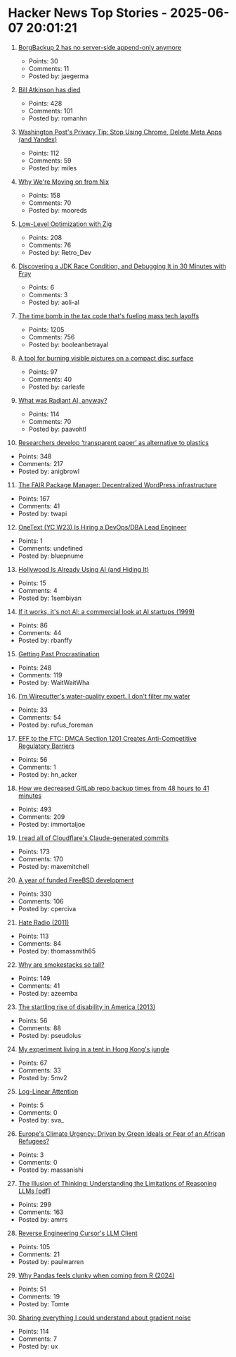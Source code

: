# Hacker News Top Stories - 2025-06-07 20:01:21

1. [BorgBackup 2 has no server-side append-only anymore](https://github.com/borgbackup/borg/pull/8798)
   - Points: 30
   - Comments: 11
   - Posted by: jaegerma

2. [Bill Atkinson has died](https://daringfireball.net/linked/2025/06/07/bill-atkinson-rip)
   - Points: 428
   - Comments: 101
   - Posted by: romanhn

3. [Washington Post's Privacy Tip: Stop Using Chrome, Delete Meta Apps (and Yandex)](https://tech.slashdot.org/story/25/06/07/035249/washington-posts-privacy-tip-stop-using-chrome-delete-metas-apps-and-yandex)
   - Points: 112
   - Comments: 59
   - Posted by: miles

4. [Why We're Moving on from Nix](https://blog.railway.com/p/introducing-railpack)
   - Points: 158
   - Comments: 70
   - Posted by: mooreds

5. [Low-Level Optimization with Zig](https://alloc.dev/2025/06/07/zig_optimization)
   - Points: 208
   - Comments: 76
   - Posted by: Retro_Dev

6. [Discovering a JDK Race Condition, and Debugging It in 30 Minutes with Fray](https://aoli.al/blogs/jdk-bug/)
   - Points: 6
   - Comments: 3
   - Posted by: aoli-al

7. [The time bomb in the tax code that's fueling mass tech layoffs](https://qz.com/tech-layoffs-tax-code-trump-section-174-microsoft-meta-1851783502)
   - Points: 1205
   - Comments: 756
   - Posted by: booleanbetrayal

8. [A tool for burning visible pictures on a compact disc surface](https://github.com/arduinocelentano/cdimage)
   - Points: 97
   - Comments: 40
   - Posted by: carlesfe

9. [What was Radiant AI, anyway?](https://blog.paavo.me/radiant-ai/)
   - Points: 114
   - Comments: 70
   - Posted by: paavohtl

10. [Researchers develop ‘transparent paper’ as alternative to plastics](https://japannews.yomiuri.co.jp/science-nature/technology/20250605-259501/)
   - Points: 348
   - Comments: 217
   - Posted by: anigbrowl

11. [The FAIR Package Manager: Decentralized WordPress infrastructure](https://joost.blog/path-forward-for-wordpress/)
   - Points: 167
   - Comments: 41
   - Posted by: twapi

12. [OneText (YC W23) Is Hiring a DevOps/DBA Lead Engineer](https://jobs.ashbyhq.com/one-text/b95952a2-9bc2-4c3a-9da1-3dcc157b4a27)
   - Points: 1
   - Comments: undefined
   - Posted by: bluepnume

13. [Hollywood Is Already Using AI (and Hiding It)](https://www.vulture.com/article/generative-ai-hollywood-movies-tv.html)
   - Points: 15
   - Comments: 4
   - Posted by: 1sembiyan

14. [If it works, it's not AI: a commercial look at AI startups (1999)](https://dspace.mit.edu/handle/1721.1/80558)
   - Points: 86
   - Comments: 44
   - Posted by: rbanffy

15. [Getting Past Procrastination](https://spectrum.ieee.org/getting-past-procastination)
   - Points: 248
   - Comments: 119
   - Posted by: WaitWaitWha

16. [I'm Wirecutter's water-quality expert. I don't filter my water](https://www.nytimes.com/wirecutter/reviews/know-your-water-quality/)
   - Points: 33
   - Comments: 54
   - Posted by: rufus_foreman

17. [EFF to the FTC: DMCA Section 1201 Creates Anti-Competitive Regulatory Barriers](https://www.eff.org/deeplinks/2025/06/eff-files-comments-ftc-regarding-reducing-anti-competitive-regulatory-barriers)
   - Points: 56
   - Comments: 1
   - Posted by: hn_acker

18. [How we decreased GitLab repo backup times from 48 hours to 41 minutes](https://about.gitlab.com/blog/2025/06/05/how-we-decreased-gitlab-repo-backup-times-from-48-hours-to-41-minutes/)
   - Points: 493
   - Comments: 209
   - Posted by: immortaljoe

19. [I read all of Cloudflare's Claude-generated commits](https://www.maxemitchell.com/writings/i-read-all-of-cloudflares-claude-generated-commits/)
   - Points: 173
   - Comments: 170
   - Posted by: maxemitchell

20. [A year of funded FreeBSD development](https://www.daemonology.net/blog/2025-06-06-A-year-of-funded-FreeBSD.html)
   - Points: 330
   - Comments: 106
   - Posted by: cperciva

21. [Hate Radio (2011)](https://rwandanstories.org/genocide/hate_radio.html)
   - Points: 113
   - Comments: 84
   - Posted by: thomassmith65

22. [Why are smokestacks so tall?](https://practical.engineering/blog/2025/6/3/why-are-smokestacks-so-tall)
   - Points: 149
   - Comments: 41
   - Posted by: azeemba

23. [The startling rise of disability in America (2013)](https://apps.npr.org/unfit-for-work/)
   - Points: 56
   - Comments: 88
   - Posted by: pseudolus

24. [My experiment living in a tent in Hong Kong's jungle](https://corentin.trebaol.com/Blog/8.+The+Homelessness+Experiment)
   - Points: 67
   - Comments: 33
   - Posted by: 5mv2

25. [Log-Linear Attention](https://arxiv.org/abs/2506.04761)
   - Points: 5
   - Comments: 0
   - Posted by: sva_

26. [Europe's Climate Urgency: Driven by Green Ideals or Fear of an African Refugees?](https://masatoshinishimura.com/europes-climate-urgency-driven-by-green-ideals-or-fear-of-an-african-refugees/)
   - Points: 3
   - Comments: 0
   - Posted by: massanishi

27. [The Illusion of Thinking: Understanding the Limitations of Reasoning LLMs [pdf]](https://ml-site.cdn-apple.com/papers/the-illusion-of-thinking.pdf)
   - Points: 299
   - Comments: 163
   - Posted by: amrrs

28. [Reverse Engineering Cursor's LLM Client](https://www.tensorzero.com/blog/reverse-engineering-cursors-llm-client/)
   - Points: 105
   - Comments: 21
   - Posted by: paulwarren

29. [Why Pandas feels clunky when coming from R (2024)](https://www.sumsar.net/blog/pandas-feels-clunky-when-coming-from-r/)
   - Points: 51
   - Comments: 19
   - Posted by: Tomte

30. [Sharing everything I could understand about gradient noise](https://blog.pkh.me/p/42-sharing-everything-i-could-understand-about-gradient-noise.html)
   - Points: 114
   - Comments: 7
   - Posted by: ux


